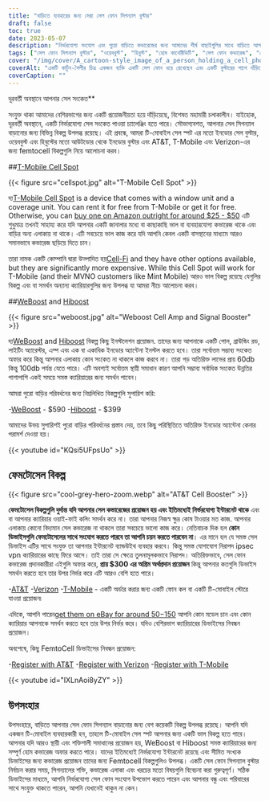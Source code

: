 ```yaml
---
title: "বাড়িতে ব্যবহারের জন্য সেরা সেল ফোন সিগন্যাল বুস্টার"
draft: false
toc: true
date: 2023-05-07
description: "নির্ভরযোগ্য সংযোগ এবং পুরো বাড়িতে কভারেজের জন্য আমাদের শীর্ষ বাছাইগুলির সাথে বাড়িতে আপনার সেল ফোন সিগন্যালকে বুস্ট করুন৷"
tags: ["সেল ফোন সিগন্যাল বুস্টার", "ওয়েববুস্ট", "হিবুস্ট", "হোম কানেক্টিভিটি", "সেল ফোন কভারেজ", "ফেমটোসেল", "সেলুলার সংকেত পরিবর্ধক", "ওয়্যারলেস সিগন্যাল বুস্টার", "সিগন্যাল বুস্টিং ডিভাইস", "মোবাইল সংযোগ", "সেল ফোন অভ্যর্থনা", "হোম ইন্টারনেট", "ওয়্যারলেস বুস্টার", "ইলেকট্রনিক্স", "হোম উন্নতি", "টেলিযোগাযোগ", "প্রযুক্তি", "স্মার্ট হোমস", "ওয়াইফাই কলিং", "মোবাইল নেটওয়ার্ক"]
cover: "/img/cover/A_cartoon-style_image_of_a_person_holding_a_cell_phone.png"
coverAlt: "একটি কার্টুন-শৈলীর চিত্র একজন ব্যক্তি একটি সেল ফোন ধরে রেখেছেন এবং একটি বুস্টারের পাশে দাঁড়িয়েছেন এবং সিগন্যাল বার বাড়ছে৷"
coverCaption: ""
---
```

 দূরবর্তী অবস্থানে আপনার সেল সংকেত**

সংযুক্ত থাকা আমাদের বেশিরভাগের জন্য একটি প্রয়োজনীয়তা হয়ে দাঁড়িয়েছে, বিশেষত মহামারী চলাকালীন। যাইহোক, দূরবর্তী অবস্থানে, একটি নির্ভরযোগ্য সেল সংকেত পাওয়া চ্যালেঞ্জিং হতে পারে। সৌভাগ্যবশত, আপনার সেল সিগন্যাল বাড়ানোর জন্য বিভিন্ন বিকল্প উপলব্ধ রয়েছে। এই প্রবন্ধে, আমরা টি-মোবাইল সেল স্পট এর মতো ইনডোর সেল বুস্টার, ওয়েববুস্ট এবং হিবুস্টের মতো আউটডোর থেকে ইনডোর বুস্টার এবং AT&T, T-Mobile এবং Verizon-এর জন্য femtocell বিকল্পগুলি নিয়ে আলোচনা করব।

##[T-Mobile Cell Spot](https://amzn.to/41cXppc)

{{< figure src="cellspot.jpg" alt="T-Mobile Cell Spot" >}}

দ্য[T-Mobile Cell Spot](https://amzn.to/41cXppc) is a device that comes with a window unit and a coverage unit. You can rent it for free from T-Mobile or get it for free. Otherwise, you can [buy one on Amazon outright for around $25 - $50](https://amzn.to/41cXppc) এটি শুধুমাত্র তখনই সাহায্য করে যদি আপনার একটি জানালার মধ্যে বা কাছাকাছি ভাল বা ব্যবহারযোগ্য কভারেজ থাকে এবং বাড়ির অন্য এলাকায় না থাকে। এটি সবচেয়ে ভাল কাজ করে যদি আপনি কেবল একটি বাসস্থানের মাধ্যমে আরও সমানভাবে কভারেজ ছড়িয়ে দিতে চান।

তারা নামক একটি কোম্পানি দ্বারা উত্পাদিত হয়[Cell-Fi](https://nextivityinc.com/products/) and they have other options available, but they are significantly more expensive. While this Cell Spot will work for T-Mobile (and their MVNO customers like Mint Mobile) আরও ভাল বিকল্প রয়েছে যেগুলির বিকল্প এবং বা সমর্থন অন্যান্য ক্যারিয়ারগুলির জন্য উপলব্ধ যা আমরা নীচে আলোচনা করব।

##[WeBoost](https://amzn.to/42chuNG) and [Hiboost](https://amzn.to/3NPsSL6)

{{< figure src="weboost.jpg" alt="Weboost Cell Amp and Signal Booster" >}}

দ্য[WeBoost](https://amzn.to/42chuNG) and [Hiboost](https://amzn.to/3NPsSL6) বিকল্প কিছু ইনস্টলেশন প্রয়োজন. তাদের জন্য আপনাকে একটি পোল, গ্রাউন্ডিং রড, লাইটিং অ্যারেস্টর, এম্প এবং এক বা একাধিক ইনডোর অ্যান্টেনা ইনস্টল করতে হবে। তারা সর্বোত্তম সম্ভাব্য সংকেত অফার করে কিন্তু আপনার এলাকায় কোন সংকেত না থাকলে কাজ করবে না। তারা গড় অতিরিক্ত লাভের প্রায় 60db কিন্তু 100db পর্যন্ত যেতে পারে। এটি অবশ্যই সর্বোত্তম স্থায়ী সমাধান কারণ আপনি সম্ভাব্য সর্বাধিক সংকেত উন্নতির পাশাপাশি একই সময়ে সমস্ত ক্যারিয়ারের জন্য সমর্থন পাবেন।

আমরা পুরো বাড়ির পরিবর্ধনের জন্য নিম্নলিখিত বিকল্পগুলি সুপারিশ করি:

-[WeBoost](https://amzn.to/42chuNG) - $590
-[Hiboost](https://amzn.to/3NPsSL6) - $399

আমাদের উভয় সুপারিশই পুরো বাড়ির পরিবর্ধনের প্রস্তাব দেয়, তবে কিছু পরিস্থিতিতে অতিরিক্ত ইনডোর অ্যান্টেনা কেনার পরামর্শ দেওয়া হয়।

{{< youtube id="KQsi5UFpsUo" >}}

## ফেমটোসেল বিকল্প

{{< figure src="cool-grey-hero-zoom.webp" alt="AT&T Cell Booster" >}}

**ফেমটোসেল বিকল্পগুলি দুর্দান্ত যদি আপনার সেল কভারেজের প্রয়োজন হয় এবং ইতিমধ্যেই নির্ভরযোগ্য ইন্টারনেট থাকে** এবং বা আপনার ক্যারিয়ার ওয়াই-ফাই কলিং সমর্থন করে না।
তারা আপনার নিজস্ব ক্ষুদ্র কোষ টাওয়ার মত কাজ.
আপনার এলাকায় কোনো বিদ্যমান সেল কভারেজ না থাকলে তারা সবচেয়ে ভালো কাজ করে।
নেতিবাচক দিক হল **কোন ডিভাইসগুলি ফেমটোসেলের সাথে সংযোগ করতে পারবে তা আপনি চয়ন করতে পারবেন না**। এর মানে হল যে সমস্ত সেল ডিভাইস এটির সাথে সংযুক্ত তা আপনার ইন্টারনেট ব্যান্ডউইথ ব্যবহার করবে। কিন্তু সমস্ত যোগাযোগ নিরাপদ ipsec vpn ক্যারিয়ারের কাছে ফিরে আসে। তাই তারা সে ক্ষেত্রে তুলনামূলকভাবে নিরাপদ।
অতিরিক্তভাবে, সেল ফোন কভারেজ প্রদানকারীরা এইগুলি অফার করে, **প্রায় $300 এর অগ্রিম অর্থপ্রদান প্রয়োজন** কিন্তু আপনার কতগুলি ডিভাইস সমর্থন করতে হবে তার উপর নির্ভর করে এটি আরও বেশি হতে পারে।
 
-[AT&T](https://www.att.com/buy/accessories/Specialty-Items/att-cell-booster.html)
-[Verizon](https://www.verizon.com/products/verizon-lte-network-extender/)
-[T-Mobile](https://www.t-mobile.com/support/coverage/4g-lte-cellspot) - একটি অর্ডার করার জন্য একটি ফোন কল বা একটি টি-মোবাইল স্টোরে যাওয়া প্রয়োজন৷

এদিকে, আপনি পারেন[get them on eBay for around $50-$150](https://www.ebay.com/sch/i.html?_nkw=femtocell) আপনি কোন মডেল চান এবং কোন ক্যারিয়ার আপনাকে সমর্থন করতে হবে তার উপর নির্ভর করে। যদিও বেশিরভাগ ক্যারিয়ারের ডিভাইসের নিবন্ধন প্রয়োজন।

অবশেষে, কিছু FemtoCell ডিভাইসের নিবন্ধন প্রয়োজন:

-[Register with AT&T](https://www.att.com/device-support/article/wireless/KM1458172/ATT/ATTSS2FII)
-[Register with Verizon](https://www.verizonwireless.com/content/wcms/overlays/register-signal-booster.html)
-[Register with T-Mobile](https://www.t-mobile.com/support/coverage/4g-lte-cellspot)

{{< youtube id="IXLnAoi8yZY" >}}

## উপসংহার

উপসংহারে, বাড়িতে আপনার সেল ফোন সিগন্যাল বাড়ানোর জন্য বেশ কয়েকটি বিকল্প উপলব্ধ রয়েছে। আপনি যদি একজন টি-মোবাইল ব্যবহারকারী হন, তাহলে টি-মোবাইল সেল স্পট আপনার জন্য একটি ভাল বিকল্প হতে পারে। আপনার যদি আরও স্থায়ী এবং শক্তিশালী সমাধানের প্রয়োজন হয়, WeBoost বা Hiboost সমস্ত ক্যারিয়ারের জন্য সম্পূর্ণ হোম কভারেজ অফার করতে পারে। যাদের ইতিমধ্যেই নির্ভরযোগ্য ইন্টারনেট রয়েছে এবং সীমিত সংখ্যক ডিভাইসের জন্য কভারেজ প্রয়োজন তাদের জন্য Femtocell বিকল্পগুলিও উপলব্ধ। একটি সেল ফোন সিগন্যাল বুস্টার নির্বাচন করার সময়, সিগন্যালের শক্তি, কভারেজ এলাকা এবং খরচের মতো বিষয়গুলি বিবেচনা করা গুরুত্বপূর্ণ। সঠিক ডিভাইসের মাধ্যমে, আপনি নির্ভরযোগ্য সেল ফোন সংযোগ উপভোগ করতে পারেন এবং আপনার বন্ধু এবং পরিবারের সাথে সংযুক্ত থাকতে পারেন, আপনি যেখানেই থাকুন না কেন।

